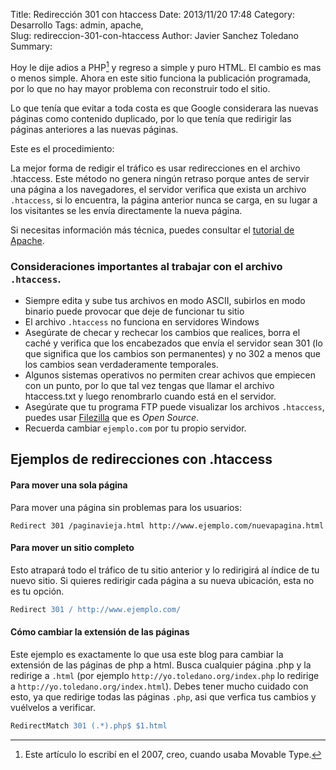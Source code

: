 Title: Redirección 301 con htaccess
Date: 2013/11/20 17:48
Category: Desarrollo 
Tags: admin, apache,  
Slug: redireccion-301-con-htaccess
Author: Javier Sanchez Toledano
Summary: 

Hoy le dije adios a PHP[^1] y regreso a simple y puro HTML. El cambio es mas o menos simple. Ahora en este sitio funciona la publicación programada, por lo que no hay mayor problema con reconstruir todo el sitio.

[^1]: Este artículo lo escribí en el 2007, creo, cuando usaba Movable Type.

Lo que tenía que evitar a toda costa es que Google considerara las nuevas páginas como contenido duplicado, por lo que tenía que redirigir las páginas anteriores a las nuevas páginas.

Este es el procedimiento:

La mejor forma de redigir el tráfico es usar redirecciones en el archivo .htaccess. Este método no genera ningún retraso porque antes de servir una página a los navegadores, el servidor verifica que exista un archivo `.htaccess`, si lo encuentra, la página anterior nunca se carga, en su lugar a los visitantes se les envía directamente la nueva página.

Si necesitas información más técnica, puedes consultar el [tutorial de Apache](http://httpd.apache.org/docs/1.3/howto/htaccess.html).

### Consideraciones importantes al trabajar con el archivo `.htaccess`.

* Siempre edita y sube tus archivos en modo ASCII, subirlos en modo binario puede provocar que deje de funcionar tu sitio
* El archivo `.htaccess` no funciona en servidores Windows
* Asegúrate de checar y rechecar los cambios que realices, borra el caché y verifica que los encabezados que envía el servidor sean 301 (lo que significa que los cambios son permanentes) y no 302 a menos que los cambios sean verdaderamente temporales.
* Algunos sistemas operativos no permiten crear achivos que empiecen con un punto, por lo que tal vez tengas que llamar el archivo htaccess.txt y luego renombrarlo cuando está en el servidor.
* Asegúrate que tu programa FTP puede visualizar los archivos `.htaccess`, puedes usar [Filezilla](http://sourceforge.net/projects/filezilla) que es *Open Source*.
* Recuerda cambiar `ejemplo.com` por tu propio servidor.

## Ejemplos de redirecciones con .htaccess

#### Para mover una sola página

Para mover una página sin problemas para los usuarios:

```htaccess
Redirect 301 /paginavieja.html http://www.ejemplo.com/nuevapagina.html
```

#### Para mover un sitio completo

Esto atrapará todo el tráfico de tu sitio anterior y lo redirigirá al índice de tu nuevo sitio. Si quieres redirigir cada página a su nueva ubicación, esta no es tu opción.

```apache
Redirect 301 / http://www.ejemplo.com/
```

#### Cómo cambiar la extensión de las páginas

Este ejemplo es exactamente lo que usa este blog para cambiar la extensión de las páginas de php a html. Busca cualquier página .php y la redirige a `.html` (por ejemplo `http://yo.toledano.org/index.php` lo redirige a `http://yo.toledano.org/index.html`). Debes tener mucho cuidado con esto, ya que redirige todas las páginas `.php`, asi que verfica tus cambios y vuélvelos a verificar.

```apache
RedirectMatch 301 (.*).php$ $1.html
```